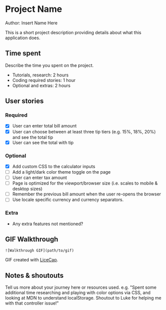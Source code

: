 # Project Name

Author: Insert Name Here

This is a short project description providing details about what this application does.

## Time spent
Describe the time you spent on the project.
 * Tutorials, research: 2 hours
 * Coding required stories: 1 hour
 * Optional and extras: 2 hours

## User stories

### Required
 * [x] User can enter total bill amount
 * [x] User can choose between at least three tip tiers (e.g. 15%, 18%, 20%) and see the total tip 
 * [x] User can see the total with tip

### Optional

 * [x] Add custom CSS to the calculator inputs
 * [ ] Add a light/dark color theme toggle on the page
 * [ ] User can enter tax amount
 * [ ] Page is optimized for the viewport/browser size (i.e. scales to mobile & desktop sizes)
 * [ ] Remember the previous bill amount when the user re-opens the browser
 * [ ] Use locale specific currency and currency separators.

### Extra

 * Any extra features not mentioned?
 

## GIF Walkthrough

```
![Walkthrough GIF](path/to/gif)
```

GIF created with [LiceCap](https://www.cockos.com/licecap/).

## Notes & shoutouts

Tell us more about your journey here or resources used. e.g. "Spent some additional time researching and playing with color options via CSS, and looking at MDN to understand localStorage. Shoutout to Luke for helping me with that controller issue!"
